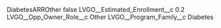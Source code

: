 <?xml version="1.0" encoding="UTF-8"?>
<CustomMetadata xmlns="http://soap.sforce.com/2006/04/metadata" xmlns:xsi="http://www.w3.org/2001/XMLSchema-instance" xmlns:xsd="http://www.w3.org/2001/XMLSchema">
    <label>DiabetesARROther</label>
    <protected>false</protected>
    <values>
        <field>LVGO__Estimated_Enrollment__c</field>
        <value xsi:type="xsd:double">0.2</value>
    </values>
    <values>
        <field>LVGO__Opp_Owner_Role__c</field>
        <value xsi:type="xsd:string">Other</value>
    </values>
    <values>
        <field>LVGO__Program_Family__c</field>
        <value xsi:type="xsd:string">Diabetes</value>
    </values>
</CustomMetadata>
